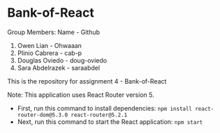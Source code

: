 # Bank-of-React

Group Members:
Name - Github

1. Owen Lian - Ohwaaan
2. Plinio Cabrera - cab-p
3. Douglas Oviedo - doug-oviedo
4. Sara Abdelrazek - saraabdel

This is the repository for assignment 4 - Bank-of-React

Note: This application uses React Router version 5.
- First, run this command to install dependencies:
```npm install react-router-dom@5.3.0 react-router@5.2.1```
- Next, run this command to start the React application:
```npm start```
